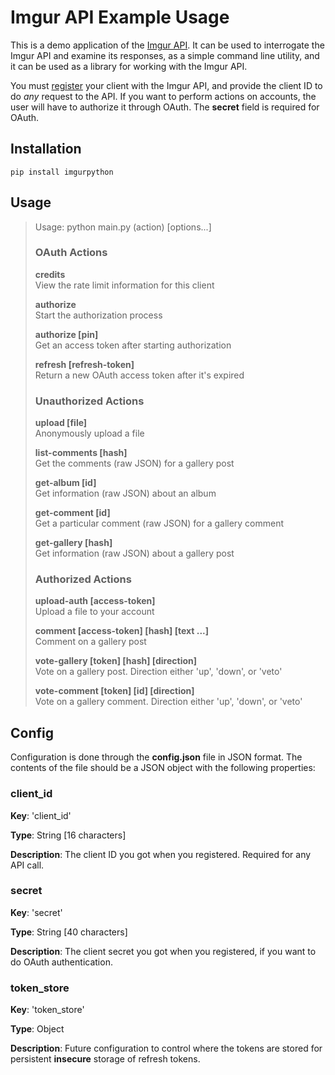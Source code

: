 Imgur API Example Usage
=======================

This is a demo application of the [Imgur API](http://api.imgur.com/). It can be used to interrogate the Imgur API and
examine its responses, as a simple command line utility, and it can be used as a library for working with the Imgur API.

You must [register](http://api.imgur.com/oauth2/addclient) your client with the Imgur API, and provide the client ID to
do *any* request to the API. If you want to perform actions on accounts, the user will have to authorize it through OAuth.
The **secret** field is required for OAuth.

Installation
------------

    pip install imgurpython

Usage
-----

> Usage:  python main.py (action) [options...]
>
> ### OAuth Actions
> 
> **credits**                                   
> View the rate limit information for this client
>
> **authorize**                                 
> Start the authorization process
>
> **authorize [pin]**                           
> Get an access token after starting authorization
>
> **refresh [refresh-token]**                   
> Return a new OAuth access token after it's expired
>
> ### Unauthorized Actions
> 
> **upload [file]**                             
> Anonymously upload a file
>
> **list-comments [hash]**                      
> Get the comments (raw JSON) for a gallery post
>
> **get-album [id]**                            
> Get information (raw JSON) about an album
>
> **get-comment [id]**                          
> Get a particular comment (raw JSON) for a gallery comment
>
> **get-gallery [hash]**                        
> Get information (raw JSON) about a gallery post
> 
> ### Authorized Actions
> 
> **upload-auth [access-token]**                
> Upload a file to your account
>
> **comment [access-token] [hash] [text ...]**  
> Comment on a gallery post
>
> **vote-gallery [token] [hash] [direction]**   
> Vote on a gallery post. Direction either 'up', 'down', or 'veto'
>
> **vote-comment [token] [id] [direction]**     
> Vote on a gallery comment. Direction either 'up', 'down', or 'veto'

Config
------

Configuration is done through the **config.json** file in JSON format. The contents of the file should be a JSON
object with the following properties:

### client_id

**Key**: 'client_id'

**Type**: String [16 characters]

**Description**: The client ID you got when you registered. Required for any API call. 

### secret

**Key**: 'secret'

**Type**: String [40 characters]

**Description**: The client secret you got when you registered, if you want to do OAuth authentication. 

### token_store

**Key**: 'token_store'

**Type**: Object

**Description**: Future configuration to control where the tokens are stored for persistent **insecure** storage of refresh tokens.
